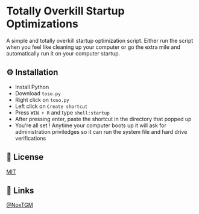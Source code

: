 # Totally Overkill Startup Optimizations

A simple and totally overkill startup optimization script. Either run the script when you feel like cleaning up your computer or go the extra mile and automatically run it on your computer startup.
## ⚙️ Installation

* Install Python
* Download `toso.py`
* Right click on `toso.py`
* Left click on `Create shortcut`
* Press `WIN + R` and type `shell:startup`
* After pressing enter, paste the shortcut in the directory that popped up
* You're all set ! Anytime your computer boots up it will ask for administration priviledges so it can run the system file and hard drive verifications
## 🔑 License

[MIT](https://choosealicense.com/licenses/mit/)


## 🔗 Links

[@NoxTGM](https://github.com/NoxTGM)
